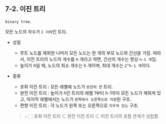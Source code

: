 ## 7-2. 이진 트리



`binary tree`.

모든 노드의 차수가 `2 이하`인 트리.

- 성질
    - 루트 노드를 제외한 나머지 모든 노드는 한 개의 부모 노드와 간선을 가짐. 따라서, 이진 트리의 노드의 개수를 n 개라고 하면, 간선의 개수는 항상 `n-1 개`임.
    - 높이가 h일 때, 노드의 최소 개수는 h 개이며, 최대 개수는 `2^h-1 개`이다.
    
- 종류
    - 포화 이진 트리 : 모든 레벨에 노드가 `완전히 찬` 트리.
    - 완전 이진 트리 : 높이가 h인 트리의 레벨 1부터 h-1까지 모든 노드가 채워져 있고, 마지막 레벨에서는 노드가 `왼쪽에서 오른쪽으로 저장`된 구조.
    - 편향 이진 트리 : 각 노드가 왼쪽 또는 오른쪽으로 `치우쳐 있는` 구조.
    

    > 👉🏻 포화 이진 트리 ⊂ 완전 이진 트리 ⊂ 이진 트리의 포함 관계가 성립함.